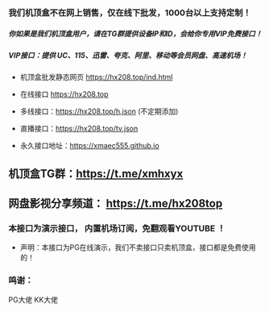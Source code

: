 ###  我们机顶盒不在网上销售，仅在线下批发，1000台以上支持定制！

##### 你如果是我们机顶盒用户，请在TG群提供设备IP和ID，会给你专用VIP免费接口！
##### VIP接口：提供 UC、115、迅雷、夸克、阿里、移动等会员网盘、高速机场！

- 机顶盒批发静态网页  https://hx208.top/ind.html   

- 在线接口  https://hx208.top   

- 多线接口：https://hx208.top/h.json   (不定期添加)

- 直播接口：https://hx208.top/tv.json

- 永久接口地址：https://xmaec555.github.io

## 机顶盒TG群：https://t.me/xmhxyx 
## 网盘影视分享频道： https://t.me/hx208top

### 本接口为演示接口， 内置机场订阅，免翻观看YOUTUBE  ！
 
 - 声明：本接口为PG在线演示，我们不卖接口只卖机顶盒，接口都是免费使用的！
### 鸣谢：
PG大佬  KK大佬
